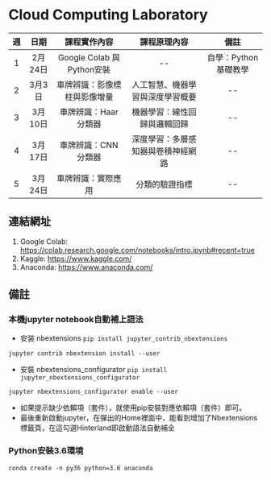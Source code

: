 # Cloud Computing Laboratory
 
| 週 | 日期 | 課程實作內容 | 課程原理內容 | 備註 |
| :----: | :----: | :----: | :----: | :----: | 
| 1 | 2月24日 | Google Colab 與 Python安裝 | -- | 自學：Python基礎教學 | 
| 2 | 3月3日 | 車牌辨識：影像標柱與影像增量 | 人工智慧、機器學習與深度學習概要 | -- |
| 3 | 3月10日 | 車牌辨識：Haar分類器 | 機器學習：線性回歸與邏輯回歸 | -- |
| 4 | 3月17日 | 車牌辨識：CNN分類器 | 深度學習：多層感知器與卷積神經網路 | -- |
| 5 | 3月24日 | 車牌辨識：實際應用 | 分類的驗證指標 | -- |

## 連結網址
1. Google Colab: https://colab.research.google.com/notebooks/intro.ipynb#recent=true
2. Kaggle: https://www.kaggle.com/
3. Anaconda: https://www.anaconda.com/

## 備註
### 本機jupyter notebook自動補上語法
* 安装 nbextensions
`pip install jupyter_contrib_nbextensions`

`jupyter contrib nbextension install --user`

* 安裝 nbextensions_configurator
`pip install jupyter_nbextensions_configurator`

`jupyter nbextensions_configurator enable --user`

* 如果提示缺少依賴項（套件），就使用pip安裝對應依賴項（套件）即可。
* 最後重新啟動jupyter，在彈出的Home裡面中，能看到增加了Nbextensions標籤頁，在這勾選Hinterland即啟動語法自動補全

### Python安裝3.6環境
`conda create -n py36 python=3.6 anaconda`
